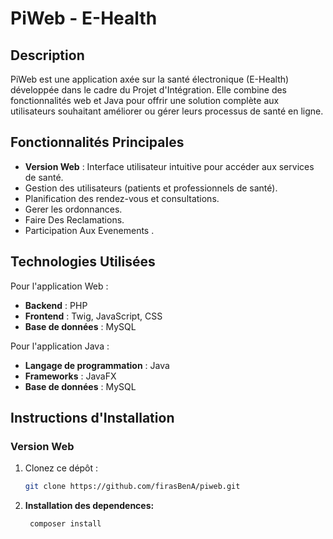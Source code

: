 # PiWeb - E-Health

## Description
PiWeb est une application axée sur la santé électronique (E-Health) développée dans le cadre du Projet d'Intégration.
Elle combine des fonctionnalités web et Java pour offrir une solution complète aux utilisateurs souhaitant améliorer ou gérer leurs processus de santé en ligne.

## Fonctionnalités Principales
- **Version Web** : Interface utilisateur intuitive pour accéder aux services de santé.
- Gestion des utilisateurs (patients et professionnels de santé).
- Planification des rendez-vous et consultations.
- Gerer les ordonnances.
- Faire Des Reclamations.
- Participation Aux Evenements .

## Technologies Utilisées
Pour l'application Web :
- **Backend** : PHP
- **Frontend** : Twig, JavaScript, CSS
- **Base de données** : MySQL

Pour l'application Java :
- **Langage de programmation** : Java
- **Frameworks** : JavaFX 
- **Base de données** : MySQL

## Instructions d'Installation
### Version Web
1. Clonez ce dépôt :  
   ```bash
   git clone https://github.com/firasBenA/piweb.git
2. **Installation des dependences:**
   ```bash
    composer install



<!-- Keywords:  java css Esprit School of Engineering university-project data-management desktop-application software-engineering php symfony -->



